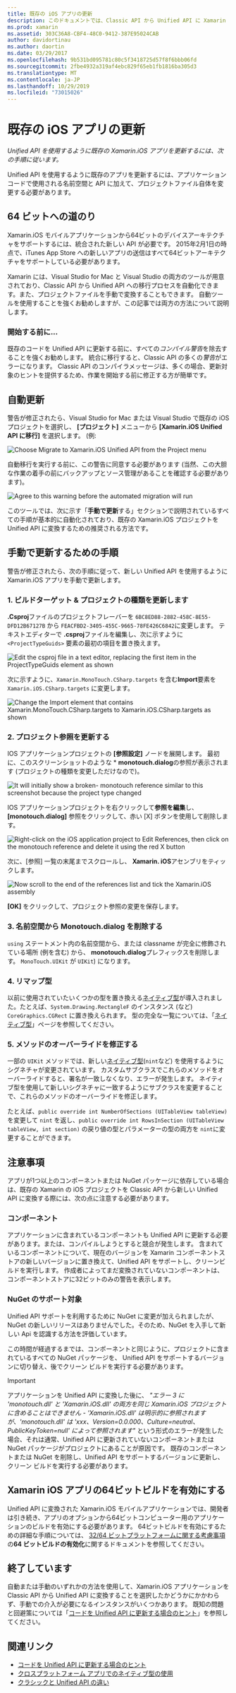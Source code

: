 ```yaml
---
title: 既存の iOS アプリの更新
description: このドキュメントでは、Classic API から Unified API に Xamarin iOS アプリを更新するために従う必要がある手順について説明します。
ms.prod: xamarin
ms.assetid: 303C36A8-CBF4-48C0-9412-387E95024CAB
author: davidortinau
ms.author: daortin
ms.date: 03/29/2017
ms.openlocfilehash: 9b531bd095781c80c5f3418725d57f8f6bbb06fd
ms.sourcegitcommit: 2fbe4932a319af4ebc829f65eb1fb1816ba305d3
ms.translationtype: MT
ms.contentlocale: ja-JP
ms.lasthandoff: 10/29/2019
ms.locfileid: "73015026"
---
```

# <a name="updating-existing-ios-apps"></a>既存の iOS アプリの更新

_Unified API を使用するように既存の Xamarin.iOS アプリを更新するには、次の手順に従います。_

Unified API を使用するように既存のアプリを更新するには、アプリケーションコードで使用される名前空間と API に加えて、プロジェクトファイル自体を変更する必要があります。

## <a name="the-road-to-64-bits"></a>64 ビットへの道のり

Xamarin.iOS モバイルアプリケーションから64ビットのデバイスアーキテクチャをサポートするには、統合された新しい API が必要です。 2015年2月1日の時点で、iTunes App Store への新しいアプリの送信はすべて64ビットアーキテクチャをサポートしている必要があります。

Xamarin には、Visual Studio for Mac と Visual Studio の両方のツールが用意されており、Classic API から Unified API への移行プロセスを自動化できます。また、プロジェクトファイルを手動で変換することもできます。 自動ツールを使用することを強くお勧めしますが、この記事では両方の方法について説明します。

### <a name="before-you-start"></a>開始する前に...

既存のコードを Unified API に更新する前に、すべての*コンパイル警告*を除去することを強くお勧めします。 統合に移行すると、Classic API の多くの*警告*がエラーになります。 Classic API のコンパイラメッセージは、多くの場合、更新対象のヒントを提供するため、作業を開始する前に修正する方が簡単です。

## <a name="automated-updating"></a>自動更新

警告が修正されたら、Visual Studio for Mac または Visual Studio で既存の iOS プロジェクトを選択し、 **[プロジェクト]** メニューから **[Xamarin.iOS Unified API に移行]** を選択します。 (例:

![](updating-ios-apps-images/beta-tool1.png "Choose Migrate to Xamarin.iOS Unified API from the Project menu")

自動移行を実行する前に、この警告に同意する必要があります (当然、この大胆な作業の着手の前にバックアップとソース管理があることを確認する必要があります)。

![](updating-ios-apps-images/beta-tool2.png "Agree to this warning before the automated migration will run")

このツールでは、次に示す「**手動で更新**する」セクションで説明されているすべての手順が基本的に自動化されており、既存の Xamarin.iOS プロジェクトを Unified API に変換するための推奨される方法です。

## <a name="steps-to-update-manually"></a>手動で更新するための手順

警告が修正されたら、次の手順に従って、新しい Unified API を使用するように Xamarin.iOS アプリを手動で更新します。

### <a name="1-update-project-type--build-target"></a>1. ビルドターゲット & プロジェクトの種類を更新します

**.Csproj**ファイルのプロジェクトフレーバーを `6BC8ED88-2882-458C-8E55-DFD12B67127B` から `FEACFBD2-3405-455C-9665-78FE426C6842`に変更します。 テキストエディターで **.csproj**ファイルを編集し、次に示すように `<ProjectTypeGuids>` 要素の最初の項目を置き換えます。

![](updating-ios-apps-images/csproj.png "Edit the csproj file in a text editor, replacing the first item in the ProjectTypeGuids element as shown")

次に示すように、`Xamarin.MonoTouch.CSharp.targets` を含む**Import**要素を `Xamarin.iOS.CSharp.targets` に変更します。

![](updating-ios-apps-images/csproj2.png "Change the Import element that contains Xamarin.MonoTouch.CSharp.targets to Xamarin.iOS.CSharp.targets as shown")

### <a name="2-update-project-references"></a>2. プロジェクト参照を更新する

IOS アプリケーションプロジェクトの **[参照設定]** ノードを展開します。 最初に、このスクリーンショットのような * **monotouch.dialog**の参照が表示されます (プロジェクトの種類を変更しただけなので)。

![](updating-ios-apps-images/references.png "It will initially show a broken- monotouch reference similar to this screenshot because the project type changed")

IOS アプリケーションプロジェクトを右クリックして**参照を編集**し、 **[monotouch.dialog]** 参照をクリックして、赤い [X] ボタンを使用して削除します。

![](updating-ios-apps-images/references-delete-monotouch-sml.png "Right-click on the iOS application project to Edit References, then click on the monotouch reference and delete it using the red X button")

次に、[参照] 一覧の末尾までスクロールし、 **Xamarin. iOS**アセンブリをティックします。

![](updating-ios-apps-images/references-add-xamarinios-sml.png "Now scroll to the end of the references list and tick the Xamarin.iOS assembly")

**[OK]** をクリックして、プロジェクト参照の変更を保存します。

### <a name="3-remove-monotouch-from-namespaces"></a>3. 名前空間から Monotouch.dialog を削除する

`using` ステートメント内の名前空間から、または classname が完全に修飾されている場所 (例を含む) から、 **monotouch.dialog**プレフィックスを削除します。 `MonoTouch.UIKit` が `UIKit`) になります。

### <a name="4-remap-types"></a>4. リマップ型

以前に使用されていたいくつかの型を置き換える[ネイティブ型](~/cross-platform/macios/nativetypes.md)が導入されました。たとえば、`System.Drawing.RectangleF` のインスタンス (など) `CoreGraphics.CGRect` に置き換えられます。 型の完全な一覧については、「[ネイティブ型](~/cross-platform/macios/nativetypes.md)」ページを参照してください。

### <a name="5-fix-method-overrides"></a>5. メソッドのオーバーライドを修正する

一部の `UIKit` メソッドでは、新しい[ネイティブ型](~/cross-platform/macios/nativetypes.md)(`nint`など) を使用するようにシグネチャが変更されています。 カスタムサブクラスでこれらのメソッドをオーバーライドすると、署名が一致しなくなり、エラーが発生します。 ネイティブ型を使用して新しいシグネチャに一致するようにサブクラスを変更することで、これらのメソッドのオーバーライドを修正します。

たとえば、`public override int NumberOfSections (UITableView tableView)` を変更して `nint` を返し、`public override int RowsInSection (UITableView tableView, int section)` の戻り値の型とパラメーターの型の両方を `nint`に変更することができます。

## <a name="considerations"></a>注意事項

アプリが1つ以上のコンポーネントまたは NuGet パッケージに依存している場合は、既存の Xamarin の iOS プロジェクトを Classic API から新しい Unified API に変換する際には、次の点に注意する必要があります。

### <a name="components"></a>コンポーネント

アプリケーションに含まれているコンポーネントも Unified API に更新する必要があります。または、コンパイルしようとすると競合が発生します。 含まれているコンポーネントについて、現在のバージョンを Xamarin コンポーネントストアの新しいバージョンに置き換えて、Unified API をサポートし、クリーンビルドを実行します。 作成者によってまだ変換されていないコンポーネントは、コンポーネントストアに32ビットのみの警告を表示します。

### <a name="nuget-support"></a>NuGet のサポート対象

Unified API サポートを利用するために NuGet に変更が加えられましたが、NuGet の新しいリリースはありませんでした。そのため、NuGet を入手して新しい Api を認識する方法を評価しています。

この時間が経過するまでは、コンポーネントと同じように、プロジェクトに含まれているすべての NuGet パッケージを、 Unified API をサポートするバージョンに切り替え、後でクリーン ビルドを実行する必要があります。

> [!IMPORTANT]
> アプリケーションを Unified API に変換した後に、 _"エラー 3 に 'monotouch.dll' と 'Xamarin.iOS.dll' の両方を同じ Xamarin.iOS プロジェクトに含めることはできません - 'Xamarin.iOS.dll' は明示的に参照されますが、'monotouch.dll' は 'xxx、Version=0.0.000、Culture=neutral、PublicKeyToken=null' によって参照されます"_ という形式のエラーが発生した場合、それは通常、Unified API に更新されていないコンポーネントまたは NuGet パッケージがプロジェクトにあることが原因です。 既存のコンポーネントまたは NuGet を削除し、Unified API をサポートするバージョンに更新し、クリーン ビルドを実行する必要があります。

## <a name="enabling-64-bit-builds-of-xamarinios-apps"></a>Xamarin iOS アプリの64ビットビルドを有効にする

Unified API に変換された Xamarin.iOS モバイルアプリケーションでは、開発者は引き続き、アプリのオプションから64ビットコンピューター用のアプリケーションのビルドを有効にする必要があります。 64ビットビルドを有効にするための詳細な手順については、 [32/64 ビットプラットフォームに関する考慮事項](~/cross-platform/macios/32-and-64/index.md#enable-64)の**64 ビットビルドの有効化**に関するドキュメントを参照してください。

## <a name="finishing-up"></a>終了しています

自動または手動のいずれかの方法を使用して、Xamarin.iOS アプリケーションを Classic API から Unified API に変換することを選択したかどうかにかかわらず、手動での介入が必要になるインスタンスがいくつかあります。 既知の問題と回避策については「[コードを Unified API に更新する場合のヒント](~/cross-platform/macios/unified/updating-tips.md)」を参照してください。

## <a name="related-links"></a>関連リンク

- [コードを Unified API に更新する場合のヒント](~/cross-platform/macios/unified/updating-tips.md)
- [クロスプラットフォーム アプリでのネイティブ型の使用](~/cross-platform/macios/native-types-cross-platform.md)
- [クラシックと Unified API の違い](https://github.com/xamarin/release-notes-archive/blob/master/release-notes/ios/api_changes/classic-vs-unified-8.6.0/index.md)
